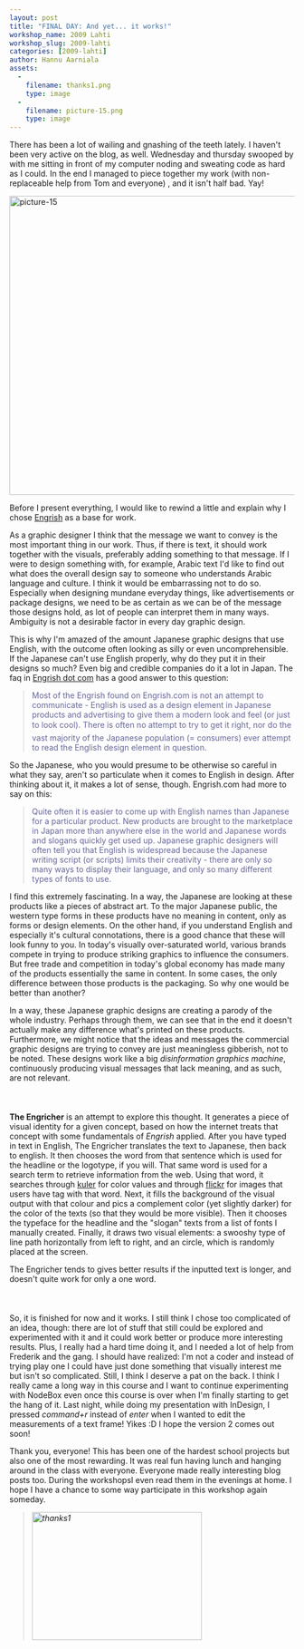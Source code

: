 ```yaml
---
layout: post
title: "FINAL DAY: And yet... it works!"
workshop_name: 2009 Lahti
workshop_slug: 2009-lahti
categories: [2009-lahti]
author: Hannu Aarniala 
assets:
  -
    filename: thanks1.png
    type: image
  -
    filename: picture-15.png
    type: image
---
```

There has been a lot of wailing and gnashing of the teeth lately. I haven't been very active on the blog, as well. Wednesday and thursday swooped by with me sitting in front of my computer noding and sweating code as hard as I could. In the end I managed to piece together my work (with non-replaceable help from Tom and everyone) , and it isn't half bad. Yay!

<a href="http://workshops.nodebox.net/2009/wp-content/uploads/picture-15.png"><img class="aligncenter size-full wp-image-1228" title="picture-15" src="http://workshops.nodebox.net/2009/wp-content/uploads/picture-15.png" alt="picture-15" width="539" height="528" /></a>

Before I present everything, I would like to rewind a little and explain why I chose <a href="http://en.wikipedia.org/wiki/Engrish">Engrish</a> as a base for work.

As a graphic designer I think that the message we want to convey is the most important thing in our work. Thus, if there is text, it should work together with the visuals, preferably adding something to that message. If I were to design something with, for example, Arabic text I'd like to find out what does the overall design say to someone who understands Arabic language and culture. I think it would be embarrassing not to do so. Especially when designing mundane everyday things, like advertisements or package designs, we need to be as certain as we can be of the message those designs hold, as lot of people can interpret them in many ways. Ambiguity is not a desirable factor in every day graphic design.

This is why I'm amazed of the amount Japanese graphic designs that use English, with the outcome often looking as silly or even uncomprehensible. If the Japanese can't use English properly, why do they put it in their designs so much? Even big and credible companies do it a lot in Japan. The faq in <a href="http://www.engrish.com/">Engrish dot com</a> has a good answer to this question:
<blockquote><span style="color: #666699;">Most of the Engrish found on Engrish.com is not an attempt to communicate - English is used as a design element in Japanese products and advertising to give them a modern look and feel (or just to look cool). There is often no attempt to try to get it right, nor do the vast majority of the Japanese population (= consumers) ever attempt to read the English design element in question.</span></blockquote>
So the Japanese, who you would presume to be otherwise so careful in what they say, aren't so particulate when it comes to English in design. After thinking about it, it makes a lot of sense, though. Engrish.com had more to say on this:
<blockquote><span style="color: #666699;">Quite often it is easier to come up with English names than Japanese for a particular product. New products are brought to the marketplace in Japan more than anywhere else in the world and Japanese words and slogans quickly get used up. Japanese graphic designers will often tell you that English is widespread because the Japanese writing script (or scripts) limits their creativity - there are only so many ways to display their language, and only so many different types of fonts to use.</span></blockquote>
<p style="text-align: left;">I find this extremely fascinating. In a way, the Japanese are looking at these products like a pieces of abstract art. To the major Japanese public, the western type forms in these products have no meaning in content, only as forms or design elements. On the other hand, if you understand English and especially it's cultural connotations, there is a good chance that these will look funny to you. In today's visually over-saturated world, various brands compete in trying to produce striking graphics to influence the consumers. But free trade and competition in today's global economy has made many of the products essentially the same in content. In some cases, the only difference between those products is the packaging. So why one would be better than another?</p>
<p style="text-align: left;">In a way, these Japanese graphic designs are creating a parody of the whole industry. Perhaps through them, we can see that in the end it doesn't actually make any difference what's printed on these products. Furthermore, we might notice that the ideas and messages the commercial graphic designs are trying to convey are just meaningless gibberish, not to be noted. These designs work like a big <em>disinformation graphics machine</em>, continuously producing visual messages that lack meaning, and as such, are not relevant.</p>
<p style="text-align: center;"></p>
<p style="text-align: left;"><strong>The Engricher</strong> is an attempt to explore this thought. It generates a piece of visual identity for a given concept, based on how the internet treats that concept with some fundamentals of <em>Engrish</em> applied. After you have typed in text in English, The Engricher translates the text to Japanese, then back to english. It then chooses the word from that sentence which is used for the headline or the logotype, if you will. That same word is used for a search term to retrieve information from the web. Using that word, it searches through <a href="http://www.adobe.com/products/kuler/">kuler</a> for color values and through <a href="http://www.flickr.com/">flickr</a> for images that users have tag with that word. Next, it fills the background of the visual output with that colour and pics a complement color (yet slightly darker) for the color of the texts (so that they would be more visible). Then it chooses the typeface for the headline and the "slogan" texts from a list of fonts I manually created. Finally, it draws two visual elements: a swooshy type of line path horizontally from left to right, and an circle, which is randomly placed at the screen.</p>
<p style="text-align: left;">The Engricher tends to gives better results if the inputted text is longer, and doesn't quite work for only a one word.</p>
<p style="text-align: center;"></p>

So, it is finished for now and it works. I still think I chose too complicated of an idea, though: there are lot of stuff that still could be explored and experimented with it and it could work better or produce more interesting results. Plus, I really had a hard time doing it, and I needed a lot of help from Frederik and the gang. I should have realized: I'm not a coder and instead of trying play one I could have just done something that visually interest me but isn't so complicated. Still, I think I deserve a pat on the back. I think I really came a long way in this course and I want to continue experimenting with NodeBox even once this course is over when I'm finally starting to get the hang of it. Last night, while doing my presentation with InDesign, I pressed<em> command+r </em>instead of <em>enter </em>when I wanted to edit the measurements of a text frame! Yikes :D I hope the version 2 comes out soon!

Thank you, everyone! This has been one of the hardest school projects but also one of the most rewarding. It was real fun having lunch and hanging around in the class with everyone. Everyone made really interesting blog posts too. During the workshopsI even read them in the evenings at home. I hope I have a chance to some way participate in this workshop again someday.
<blockquote><em><a href="http://workshops.nodebox.net/2009/wp-content/uploads/thanks1.png"><img class="aligncenter size-medium wp-image-1218" title="thanks1" src="http://workshops.nodebox.net/2009/wp-content/uploads/thanks1-300x226.png" alt="thanks1" width="300" height="226" /></a>
</em></blockquote>
